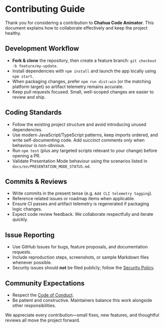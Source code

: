 # Contributing Guide

Thank you for considering a contribution to **Chahua Code Animator**. This document explains how to collaborate effectively and keep the project healthy.

## Development Workflow
- **Fork & clone** the repository, then create a feature branch: `git checkout -b feature/my-update`.
- Install dependencies with `npm install` and launch the app locally using `npm start`.
- When packaging changes, prefer `npm run dist:win` (or the matching platform target) so artifact telemetry remains accurate.
- Keep pull requests focused. Small, well-scoped changes are easier to review and ship.

## Coding Standards
- Follow the existing project structure and avoid introducing unused dependencies.
- Use modern JavaScript/TypeScript patterns, keep imports ordered, and write self-documenting code. Add succinct comments only when behaviour is non-obvious.
- Run `npm test` (plus any targeted scripts relevant to your change) before opening a PR.
- Validate Presentation Mode behaviour using the scenarios listed in `docs/en/PRESENTATION_MODE_STATUS.md`.

## Commits & Reviews
- Write commits in the present tense (e.g. `Add CLI telemetry tagging`).
- Reference related issues or roadmap items when applicable.
- Ensure CI passes and artifact telemetry is regenerated if packaging logic changes.
- Expect code review feedback. We collaborate respectfully and iterate quickly.

## Issue Reporting
- Use GitHub Issues for bugs, feature proposals, and documentation requests.
- Include reproduction steps, screenshots, or sample Markdown files whenever possible.
- Security issues should **not** be filed publicly; follow the [Security Policy](SECURITY_POLICY.md).

## Community Expectations
- Respect the [Code of Conduct](CODE_OF_CONDUCT.md).
- Be patient and constructive. Maintainers balance this work alongside other responsibilities.

We appreciate every contribution—small fixes, new features, and thoughtful reviews all move the project forward.